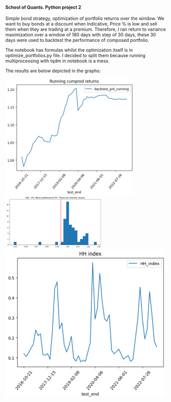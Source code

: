 <h4>School of Quants. Python project 2</h4>

<p>Simple bond strategy, optimization of portfolio returns over the window. We want to buy bonds at a discount when Indicative, Price % is low and sell them when they are trading at a premium. Therefore, I ran return to variance maximization over a window of 180 days with step of 30 days, these 30 days were used to backtest the performance of composed portfolio.</p>

<p>The notebook has formulas whilst the optimization itself is in optimize_portfolios.py file. I decided to split them because running multiprocessing with tqdm in notebook is a mess.</p>

<p>The results are below depicted in the graphs:</p>

<img src="./pics/running_return.png" alt="Running Return" width="400">

<img src="./pics/var_5.png" alt="VAR 5" width="300">

<img src="./pics/hh_index.png" alt="HH Index" width="500">

